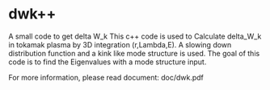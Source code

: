 # dwk++
A small code to get delta W_k
This c++ code is used to Calculate delta_W_k in tokamak plasma by 3D integration (r,Lambda,E).
A slowing down distribution function and a kink like mode structure is used.
The goal of this code is to find the Eigenvalues with a mode structure input.

For more information, please read document: doc/dwk.pdf



